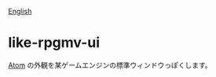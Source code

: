 [English](./README.md)

like-rpgmv-ui
=============

[Atom](https://atom.io/) の外観を某ゲームエンジンの標準ウィンドウっぽくします。
